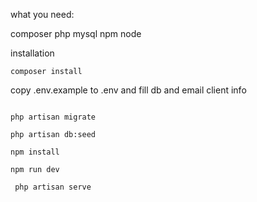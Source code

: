 what you need:

composer php mysql npm node

installation

```
composer install
```
copy .env.example to .env and fill db and email client info

```

php artisan migrate

php artisan db:seed

npm install 

npm run dev
```


```
 php artisan serve
